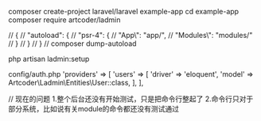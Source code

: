 composer create-project laravel/laravel example-app
cd example-app
composer require artcoder/ladmin

//   {
//     "autoload": {
//       "psr-4": {
//         "App\\": "app/",
//         "Modules\\": "modules/"
//       }
//     }
//   }
//   composer dump-autoload

php artisan ladmin:setup

config/auth.php
    'providers' => [
        'users' => [
            'driver' => 'eloquent',
            'model' => Artcoder\Ladmin\Entities\User::class,
        ],
    ],



// 现在的问题
1.整个后台还没有开始测试，只是把命令行整起了
2.命令行只对于部分系统，比如说有关module的命令都还没有测试通过
